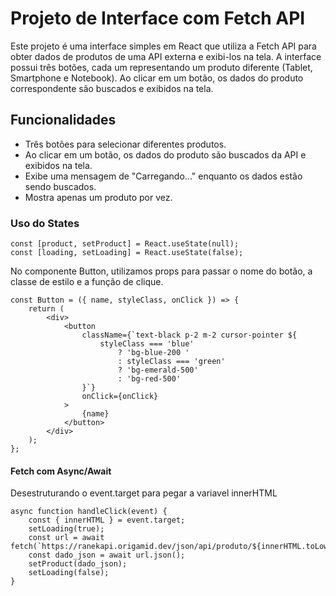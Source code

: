 # Projeto de Interface com Fetch API

Este projeto é uma interface simples em React que utiliza a Fetch API para obter dados de produtos de uma API externa e exibi-los na tela. A interface possui três botões, cada um representando um produto diferente (Tablet, Smartphone e Notebook). Ao clicar em um botão, os dados do produto correspondente são buscados e exibidos na tela.

## Funcionalidades

-    Três botões para selecionar diferentes produtos.
-    Ao clicar em um botão, os dados do produto são buscados da API e exibidos na tela.
-    Exibe uma mensagem de "Carregando..." enquanto os dados estão sendo buscados.
-    Mostra apenas um produto por vez.

### Uso do States

```
const [product, setProduct] = React.useState(null);
const [loading, setLoading] = React.useState(false);
```

No componente Button, utilizamos props para passar o nome do botão, a classe de estilo e a função de clique.

```
const Button = ({ name, styleClass, onClick }) => {
    return (
        <div>
            <button
                className={`text-black p-2 m-2 cursor-pointer ${
                    styleClass === 'blue'
                        ? 'bg-blue-200 '
                        : styleClass === 'green'
                        ? 'bg-emerald-500'
                        : 'bg-red-500'
                }`}
                onClick={onClick}
            >
                {name}
            </button>
        </div>
    );
};
```

#### Fetch com Async/Await
Desestruturando o event.target para pegar a variavel innerHTML
```
async function handleClick(event) {
    const { innerHTML } = event.target;
    setLoading(true);
    const url = await fetch(`https://ranekapi.origamid.dev/json/api/produto/${innerHTML.toLowerCase()}`);
    const dado_json = await url.json();
    setProduct(dado_json);
    setLoading(false);
}
```
